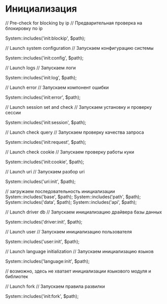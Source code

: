 # Инициализация

// Pre-check for blocking by ip
// Предварительная проверка на блокировку по ip

System::includes('init:blockip', $path);

// Launch system configuration
// Запускаем конфигурацию системы

System::includes('init:config', $path);

// Launch logs
// Запускаем логи

System::includes('init:log', $path);

// Launch error
// Запускаем компонент ошибки

System::includes('init:error', $path);

// Launch session set and check
// Запускаем установку и проверку сессии

System::includes('init:session', $path);

// Launch check query
// Запускаем проверку качества запроса

System::includes('init:request', $path);

// Launch check cookie
// Запускаем проверку работы куки

System::includes('init:cookie', $path);



// Launch uri
// Запускаем разбор uri

System::includes('uri:init', $path);

// загружаем последовательность инициализации
System::includes('base', $path);
System::includes('path', $path);
System::includes('data', $path);
System::includes('api', $path);



// Launch driver db
// Запускаем инициализацию драйвера базы данных

System::includes('driver:init', $path);

// Launch user
// Запускаем инициализацию пользователя

System::includes('user:init', $path);

// Launch language initialization
// Запускаем инициализацию языков

System::includes('language:init', $path);

// возможно, здесь не хватает инициализации языкового модуля и библиотек

// Launch fork
// Запускаем правила развилки

System::includes('init:fork', $path);